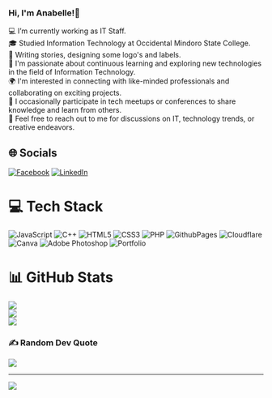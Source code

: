 ### Hi, I'm Anabelle!👋


💻 I’m currently working as IT Staff. </br>
🎓 Studied Information Technology at Occidental Mindoro State College.</br>
🎨 Writing stories, designing some logo's and labels.</br>
🌱 I'm passionate about continuous learning and exploring new technologies in the field of Information Technology.</br>
🌍 I'm interested in connecting with like-minded professionals and collaborating on exciting projects.</br>
🎤 I occasionally participate in tech meetups or conferences to share knowledge and learn from others.</br>
💬 Feel free to reach out to me for discussions on IT, technology trends, or creative endeavors.</br>


  
## 🌐 Socials
[![Facebook](https://img.shields.io/badge/Facebook-%231877F2.svg?logo=Facebook&logoColor=white)](https://facebook.com/https://www.facebook.com/anabelle.pablo.5/) [![LinkedIn](https://img.shields.io/badge/LinkedIn-%230077B5.svg?logo=linkedin&logoColor=white)](https://linkedin.com/in/https://ph.linkedin.com/in/pblanabelle) 

# 💻 Tech Stack
![JavaScript](https://img.shields.io/badge/javascript-%23323330.svg?style=for-the-badge&logo=javascript&logoColor=%23F7DF1E) ![C++](https://img.shields.io/badge/c++-%2300599C.svg?style=for-the-badge&logo=c%2B%2B&logoColor=white) ![HTML5](https://img.shields.io/badge/html5-%23E34F26.svg?style=for-the-badge&logo=html5&logoColor=white) ![CSS3](https://img.shields.io/badge/css3-%231572B6.svg?style=for-the-badge&logo=css3&logoColor=white) ![PHP](https://img.shields.io/badge/php-%23777BB4.svg?style=for-the-badge&logo=php&logoColor=white) ![GithubPages](https://img.shields.io/badge/github%20pages-121013?style=for-the-badge&logo=github&logoColor=white) ![Cloudflare](https://img.shields.io/badge/Cloudflare-F38020?style=for-the-badge&logo=Cloudflare&logoColor=white) ![Canva](https://img.shields.io/badge/Canva-%2300C4CC.svg?style=for-the-badge&logo=Canva&logoColor=white) ![Adobe Photoshop](https://img.shields.io/badge/adobe%20photoshop-%2331A8FF.svg?style=for-the-badge&logo=adobe%20photoshop&logoColor=white) ![Portfolio](https://img.shields.io/badge/Portfolio-%23000000.svg?style=for-the-badge&logo=firefox&logoColor=#FF7139)
# 📊 GitHub Stats
![](https://github-readme-stats.vercel.app/api?username=pblanabelle&theme=radical&hide_border=false&include_all_commits=false&count_private=false)<br/>
![](https://github-readme-streak-stats.herokuapp.com/?user=pblanabelle&theme=dark&hide_border=false)<br/>
![](https://github-readme-stats.vercel.app/api/top-langs/?username=pblanabelle&theme=dark&hide_border=false&include_all_commits=false&count_private=false&layout=compact)

### ✍️ Random Dev Quote
![](https://quotes-github-readme.vercel.app/api?type=vetical&theme=radical)

---
[![](https://visitcount.itsvg.in/api?id=pblanabelle&icon=0&color=0)](https://visitcount.itsvg.in)

<!-- Proudly created with GPRM ( https://gprm.itsvg.in ) -->
